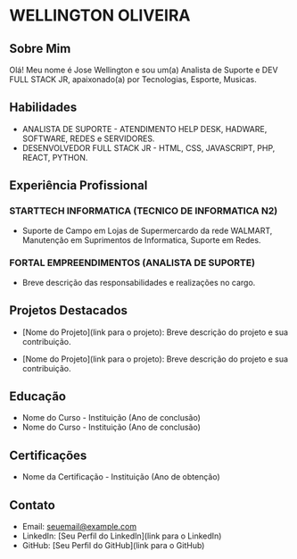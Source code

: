 # WELLINGTON OLIVEIRA

## Sobre Mim

Olá! Meu nome é Jose Wellington e sou um(a) Analista de Suporte e DEV FULL STACK JR, apaixonado(a) por Tecnologias, Esporte, Musicas.

## Habilidades

- ANALISTA DE SUPORTE - ATENDIMENTO HELP DESK, HADWARE, SOFTWARE, REDES e SERVIDORES.
- DESENVOLVEDOR FULL STACK JR - HTML, CSS, JAVASCRIPT, PHP, REACT, PYTHON.

## Experiência Profissional

### STARTTECH INFORMATICA  (TECNICO DE INFORMATICA N2)
- Suporte de Campo em Lojas de Supermercardo da rede WALMART, Manutenção em Suprimentos de Informatica, Suporte em Redes.

### FORTAL EMPREENDIMENTOS (ANALISTA DE SUPORTE)
- Breve descrição das responsabilidades e realizações no cargo.

## Projetos Destacados

- [Nome do Projeto](link para o projeto): Breve descrição do projeto e sua contribuição.

- [Nome do Projeto](link para o projeto): Breve descrição do projeto e sua contribuição.

## Educação

- Nome do Curso - Instituição (Ano de conclusão)
- Nome do Curso - Instituição (Ano de conclusão)

## Certificações

- Nome da Certificação - Instituição (Ano de obtenção)

## Contato

- Email: seuemail@example.com
- LinkedIn: [Seu Perfil do LinkedIn](link para o LinkedIn)
- GitHub: [Seu Perfil do GitHub](link para o GitHub)
